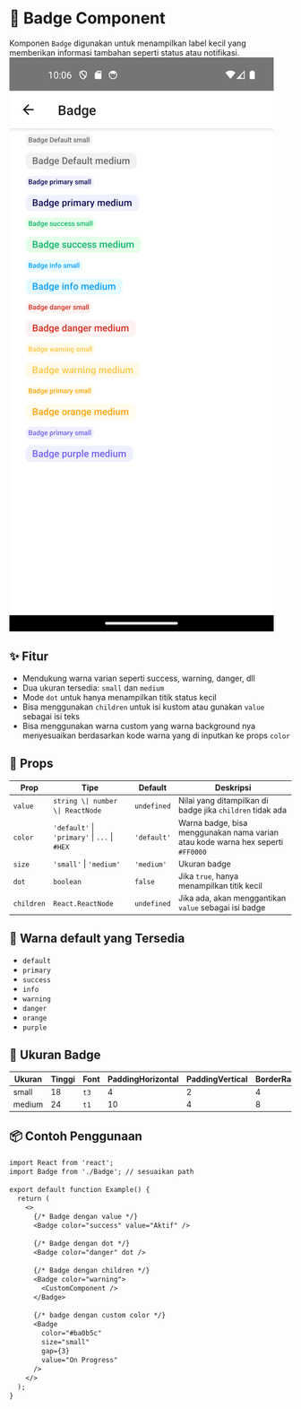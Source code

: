 # 🔖 Badge Component

Komponen `Badge` digunakan untuk menampilkan label kecil yang memberikan informasi tambahan seperti status atau notifikasi.
![Deskripsi Alt](../../assets/doc/Badge/Badge.png)

## ✨ Fitur

- Mendukung warna varian seperti success, warning, danger, dll
- Dua ukuran tersedia: `small` dan `medium`
- Mode `dot` untuk hanya menampilkan titik status kecil
- Bisa menggunakan `children` untuk isi kustom atau gunakan `value` sebagai isi teks
 - Bisa menggunakan warna custom yang warna background nya menyesuaikan berdasarkan kode warna yang di inputkan ke props `color`

## 🧱 Props

| Prop       | Tipe                                 | Default     | Deskripsi                                                  |
|------------|--------------------------------------|-------------|------------------------------------------------------------|
| `value`    | `string \\| number \\| ReactNode`    | `undefined` | Nilai yang ditampilkan di badge jika `children` tidak ada |
| `color`    | `'default'` \\| `'primary'` \\| `...` \\| `#HEX`    | `'default'` | Warna badge, bisa menggunakan nama varian atau kode warna hex seperti `#FF0000`                                                |
| `size`     | `'small'` \\| `'medium'`             | `'medium'`  | Ukuran badge                                               |
| `dot`      | `boolean`                            | `false`     | Jika `true`, hanya menampilkan titik kecil                 |
| `children` | `React.ReactNode`                    | `undefined` | Jika ada, akan menggantikan `value` sebagai isi badge      |

## 🎨 Warna default yang Tersedia

- `default`
- `primary`
- `success`
- `info`
- `warning`
- `danger`
- `orange`
- `purple`

## 📏 Ukuran Badge

| Ukuran | Tinggi | Font     | PaddingHorizontal | PaddingVertical | BorderRadius |
|--------|--------|----------|-------------------|------------------|---------------|
| small  | 18     | `t3`     | 4                 | 2                | 4             |
| medium | 24     | `t1`     | 10                | 4                | 8             |

## 📦 Contoh Penggunaan

```tsx
import React from 'react';
import Badge from './Badge'; // sesuaikan path

export default function Example() {
  return (
    <>
      {/* Badge dengan value */}
      <Badge color="success" value="Aktif" />

      {/* Badge dengan dot */}
      <Badge color="danger" dot />

      {/* Badge dengan children */}
      <Badge color="warning">
        <CustomComponent />
      </Badge>

      {/* badge dengan custom color */}
      <Badge
        color="#ba0b5c"
        size="small"
        gap={3}
        value="On Progress"
      />
    </>
  );
}

```